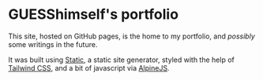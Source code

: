 # GUESShimself's portfolio

This site, hosted on GitHub pages, is the home to my portfolio, and _possibly_ some writings in the future.

It was built using [Static](https://static.devdojo.com), a static site generator, styled with the help of [Tailwind CSS](https://tailwindcss.com/), and a bit of javascript via [AlpineJS](https://alpinejs.dev/).
